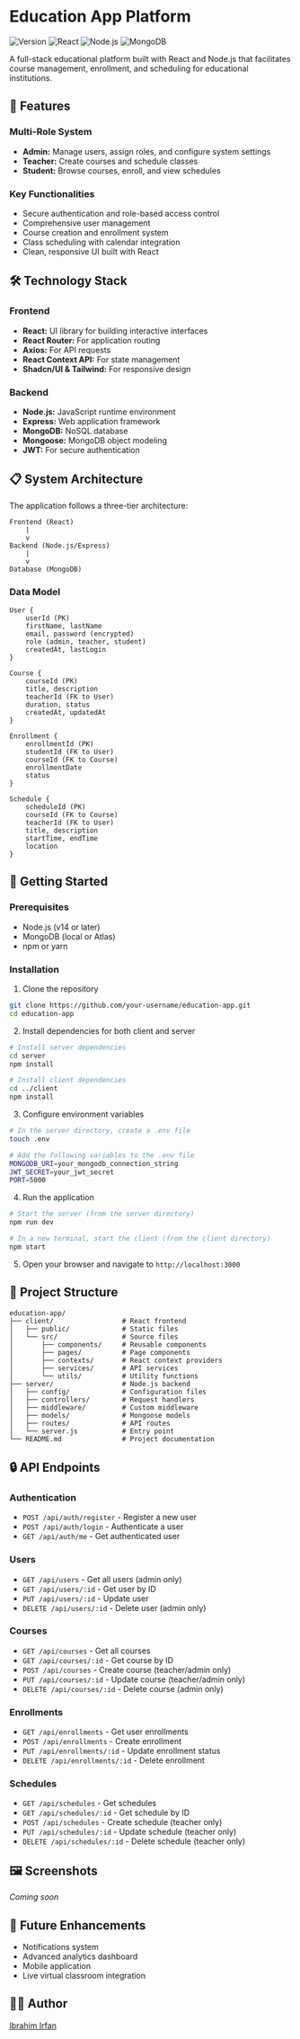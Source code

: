 # Education App Platform

![Version](https://img.shields.io/badge/version-1.0.0-green.svg)
![React](https://img.shields.io/badge/React-18.2.0-61DAFB.svg?logo=react)
![Node.js](https://img.shields.io/badge/Node.js-18.x-339933.svg?logo=node.js)
![MongoDB](https://img.shields.io/badge/MongoDB-6.0-47A248.svg?logo=mongodb)

A full-stack educational platform built with React and Node.js that facilitates course management, enrollment, and scheduling for educational institutions.

## 🌟 Features

### Multi-Role System
- **Admin:** Manage users, assign roles, and configure system settings
- **Teacher:** Create courses and schedule classes
- **Student:** Browse courses, enroll, and view schedules

### Key Functionalities
- Secure authentication and role-based access control
- Comprehensive user management
- Course creation and enrollment system
- Class scheduling with calendar integration
- Clean, responsive UI built with React

## 🛠️ Technology Stack

### Frontend
- **React:** UI library for building interactive interfaces
- **React Router:** For application routing
- **Axios:** For API requests
- **React Context API:** For state management
- **Shadcn/UI & Tailwind:** For responsive design

### Backend
- **Node.js:** JavaScript runtime environment
- **Express:** Web application framework
- **MongoDB:** NoSQL database
- **Mongoose:** MongoDB object modeling
- **JWT:** For secure authentication

## 📋 System Architecture

The application follows a three-tier architecture:

```
Frontend (React)
    |
    v
Backend (Node.js/Express)
    |
    v
Database (MongoDB)
```

### Data Model

```
User {
    userId (PK)
    firstName, lastName
    email, password (encrypted)
    role (admin, teacher, student)
    createdAt, lastLogin
}

Course {
    courseId (PK)
    title, description
    teacherId (FK to User)
    duration, status
    createdAt, updatedAt
}

Enrollment {
    enrollmentId (PK)
    studentId (FK to User)
    courseId (FK to Course)
    enrollmentDate
    status
}

Schedule {
    scheduleId (PK)
    courseId (FK to Course)
    teacherId (FK to User)
    title, description
    startTime, endTime
    location
}
```

## 🚀 Getting Started

### Prerequisites
- Node.js (v14 or later)
- MongoDB (local or Atlas)
- npm or yarn

### Installation

1. Clone the repository
```bash
git clone https://github.com/your-username/education-app.git
cd education-app
```

2. Install dependencies for both client and server
```bash
# Install server dependencies
cd server
npm install

# Install client dependencies
cd ../client
npm install
```

3. Configure environment variables
```bash
# In the server directory, create a .env file
touch .env

# Add the following variables to the .env file
MONGODB_URI=your_mongodb_connection_string
JWT_SECRET=your_jwt_secret
PORT=5000
```

4. Run the application
```bash
# Start the server (from the server directory)
npm run dev

# In a new terminal, start the client (from the client directory)
npm start
```

5. Open your browser and navigate to `http://localhost:3000`

## 📁 Project Structure

```
education-app/
├── client/                 # React frontend
│   ├── public/             # Static files
│   └── src/                # Source files
│       ├── components/     # Reusable components
│       ├── pages/          # Page components
│       ├── contexts/       # React context providers
│       ├── services/       # API services
│       └── utils/          # Utility functions
├── server/                 # Node.js backend
│   ├── config/             # Configuration files
│   ├── controllers/        # Request handlers
│   ├── middleware/         # Custom middleware
│   ├── models/             # Mongoose models
│   ├── routes/             # API routes
│   └── server.js           # Entry point
└── README.md               # Project documentation
```

## 🔒 API Endpoints

### Authentication
- `POST /api/auth/register` - Register a new user
- `POST /api/auth/login` - Authenticate a user
- `GET /api/auth/me` - Get authenticated user

### Users
- `GET /api/users` - Get all users (admin only)
- `GET /api/users/:id` - Get user by ID
- `PUT /api/users/:id` - Update user
- `DELETE /api/users/:id` - Delete user (admin only)

### Courses
- `GET /api/courses` - Get all courses
- `GET /api/courses/:id` - Get course by ID
- `POST /api/courses` - Create course (teacher/admin only)
- `PUT /api/courses/:id` - Update course (teacher/admin only)
- `DELETE /api/courses/:id` - Delete course (admin only)

### Enrollments
- `GET /api/enrollments` - Get user enrollments
- `POST /api/enrollments` - Create enrollment
- `PUT /api/enrollments/:id` - Update enrollment status
- `DELETE /api/enrollments/:id` - Delete enrollment

### Schedules
- `GET /api/schedules` - Get schedules
- `GET /api/schedules/:id` - Get schedule by ID
- `POST /api/schedules` - Create schedule (teacher only)
- `PUT /api/schedules/:id` - Update schedule (teacher only)
- `DELETE /api/schedules/:id` - Delete schedule (teacher only)

## 🖼️ Screenshots

*Coming soon*

## 🔮 Future Enhancements

- Notifications system
- Advanced analytics dashboard
- Mobile application
- Live virtual classroom integration

## 👨‍💻 Author

[Ibrahim Irfan](https://github.com/phanuelx)

